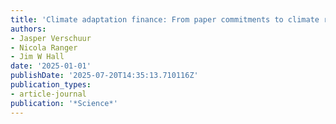 ```yaml
---
title: 'Climate adaptation finance: From paper commitments to climate risk reduction'
authors:
- Jasper Verschuur
- Nicola Ranger
- Jim W Hall
date: '2025-01-01'
publishDate: '2025-07-20T14:35:13.710116Z'
publication_types:
- article-journal
publication: '*Science*'
---
```

